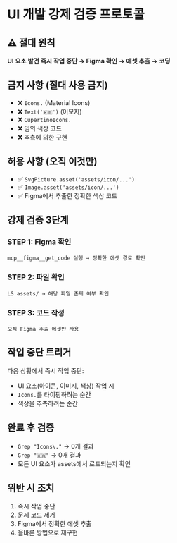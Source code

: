 # UI 개발 강제 검증 프로토콜

## ⚠️ 절대 원칙
**UI 요소 발견 즉시 작업 중단 → Figma 확인 → 에셋 추출 → 코딩**

## 금지 사항 (절대 사용 금지)
- ❌ `Icons.` (Material Icons)
- ❌ `Text('🇰🇷')` (이모지)
- ❌ `CupertinoIcons.`
- ❌ 임의 색상 코드
- ❌ 추측에 의한 구현

## 허용 사항 (오직 이것만)
- ✅ `SvgPicture.asset('assets/icon/...')`
- ✅ `Image.asset('assets/icon/...')`
- ✅ Figma에서 추출한 정확한 색상 코드

## 강제 검증 3단계

### STEP 1: Figma 확인
```
mcp__figma__get_code 실행 → 정확한 에셋 경로 확인
```

### STEP 2: 파일 확인
```
LS assets/ → 해당 파일 존재 여부 확인
```

### STEP 3: 코드 작성
```
오직 Figma 추출 에셋만 사용
```

## 작업 중단 트리거
다음 상황에서 즉시 작업 중단:
- UI 요소(아이콘, 이미지, 색상) 작업 시
- `Icons.`를 타이핑하려는 순간
- 색상을 추측하려는 순간

## 완료 후 검증
- `Grep "Icons\."` → 0개 결과
- `Grep "🇰🇷"` → 0개 결과
- 모든 UI 요소가 assets에서 로드되는지 확인

## 위반 시 조치
1. 즉시 작업 중단
2. 문제 코드 제거
3. Figma에서 정확한 에셋 추출
4. 올바른 방법으로 재구현